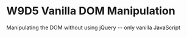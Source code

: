 # W9D5 Vanilla DOM Manipulation

Manipulating the DOM without using jQuery -- only vanilla JavaScript